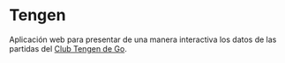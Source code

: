 # Tengen
Aplicación web para presentar de una manera interactiva los datos de las partidas del [Club Tengen de Go](https://www.instagram.com/clubtengen/).  


